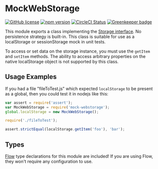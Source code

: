 # MockWebStorage

[![GitHub license](https://img.shields.io/badge/license-MIT-blue.svg)](https://github.com/Macil/mock-webstorage/blob/master/LICENSE.txt) [![npm version](https://img.shields.io/npm/v/mock-webstorage.svg?style=flat)](https://www.npmjs.com/package/mock-webstorage) [![CircleCI Status](https://circleci.com/gh/Macil/mock-webstorage.svg?style=shield)](https://circleci.com/gh/Macil/mock-webstorage) [![Greenkeeper badge](https://badges.greenkeeper.io/Macil/mock-webstorage.svg)](https://greenkeeper.io/)

This module exports a class implementing the [Storage
interface](https://developer.mozilla.org/en-US/docs/Web/API/Storage). No
persistence strategy is built-in. This class is suitable for use as a
localStorage or sessionStorage mock in unit tests.

To access or set data on the storage instance, you must use the `getItem` and
`setItem` methods. The ability to access arbitrary properties on the native
localStorage object is not supported by this class.

## Usage Examples

If you had a file "fileToTest.js" which expected `localStorage` to be present
as a global, then you could test it in nodejs like this:

```js
var assert = require('assert');
var MockWebStorage = require('mock-webstorage');
global.localStorage = new MockWebStorage();

require('./fileToTest');

assert.strictEqual(localStorage.getItem('foo'), 'bar');
```

## Types

[Flow](https://flowtype.org/) type declarations for this module are included!
If you are using Flow, they won't require any configuration to use.

